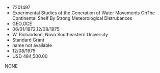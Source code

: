 * 7201497
* Experimental Studies of the Generation of Water Movements OnThe Continental Shelf By Strong Meteorological Distrubances
* GEO,OCE
* 06/01/1972,12/08/1975
* W. Richardson, Nova Southeastern University
* Standard Grant
*   name not available
* 12/08/1975
* USD 484,500.00

NONE
